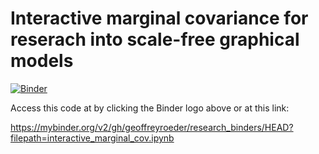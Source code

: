 # Interactive marginal covariance for reserach into scale-free graphical models 

[![Binder](http://mybinder.org/badge_logo.svg)](https://mybinder.org/v2/gh/geoffreyroeder/research_binders/HEAD?filepath=interactive_marginal_cov.ipynb)

Access this code at by clicking the Binder logo above or at this link:

https://mybinder.org/v2/gh/geoffreyroeder/research_binders/HEAD?filepath=interactive_marginal_cov.ipynb

